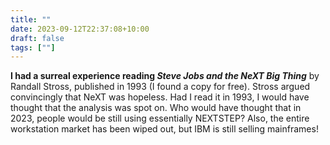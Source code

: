```yaml
---
title: ""
date: 2023-09-12T22:37:08+10:00
draft: false
tags: [""]
---
```

**I had a surreal experience reading _Steve Jobs and the NeXT Big Thing_** by Randall Stross, published in 1993 (I found a copy for free). Stross argued convincingly that NeXT was hopeless. Had I read it in 1993, I would have thought that the analysis was spot on. Who would have thought that in 2023, people would be still using essentially NEXTSTEP? Also, the entire workstation market has been wiped out, but IBM is still selling mainframes!
